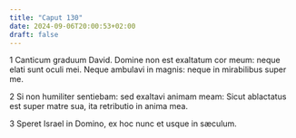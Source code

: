 ```yaml
---
title: "Caput 130"
date: 2024-09-06T20:00:53+02:00
draft: false
---
```



1 Canticum graduum David. Domine non est exaltatum cor meum: neque elati sunt oculi mei. Neque ambulavi in magnis: neque in mirabilibus super me.

2 Si non humiliter sentiebam: sed exaltavi animam meam: Sicut ablactatus est super matre sua, ita retributio in anima mea.

3 Speret Israel in Domino, ex hoc nunc et usque in sæculum.

